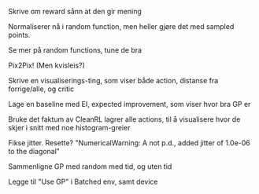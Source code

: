 Skrive om reward sånn at den gir mening

Normaliserer nå i random function, men heller gjøre det med sampled points.

Se mer på random functions, tune de bra

Pix2Pix! (Men kvisleis?)

Skrive en visualiserings-ting, som viser både action, distanse fra forrige/alle, og critic

Lage en baseline med EI, expected improvement, som viser hvor bra GP er

Bruke det faktum av CleanRL lagrer alle actions, til å visualisere hvor de skjer i snitt med noe histogram-greier

Fikse jitter. Resette? "NumericalWarning: A not p.d., added jitter of 1.0e-06 to the diagonal"

Sammenligne GP med random med tid, og uten tid

Legge til "Use GP" i Batched env, samt device